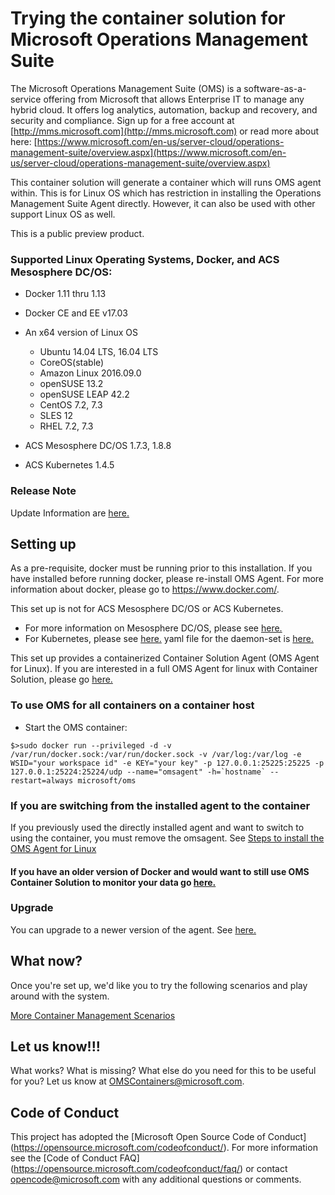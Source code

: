 # Trying the container solution for Microsoft Operations Management Suite

The Microsoft Operations Management Suite (OMS) is a software-as-a-service offering from Microsoft that allows Enterprise IT to manage any hybrid cloud. It offers log analytics, automation, backup and recovery, and security and compliance.  Sign up for a free account at [http://mms.microsoft.com](http://mms.microsoft.com) or read more about here: [https://www.microsoft.com/en-us/server-cloud/operations-management-suite/overview.aspx](https://www.microsoft.com/en-us/server-cloud/operations-management-suite/overview.aspx)

This container solution will generate a container which will runs OMS agent within. This is for Linux OS which has restriction in installing the Operations Management Suite Agent directly. However, it can also be used with other support Linux OS as well.

This is a public preview product. 

### Supported Linux Operating Systems, Docker, and ACS Mesosphere DC/OS:

- Docker 1.11 thru 1.13
- Docker CE and EE v17.03

- An x64 version of Linux OS
	- Ubuntu 14.04 LTS, 16.04 LTS
	- CoreOS(stable)
	- Amazon Linux 2016.09.0
	- openSUSE 13.2
	- openSUSE LEAP 42.2
	- CentOS 7.2, 7.3
	- SLES 12
	- RHEL 7.2, 7.3

- ACS Mesosphere DC/OS 1.7.3, 1.8.8
- ACS Kubernetes 1.4.5

### Release Note
Update Information are [here.](https://github.com/Microsoft/OMS-docker/blob/master/ReleaseNote.md)

## Setting up
As a pre-requisite, docker must be running prior to this installation. If you have installed before running docker, please re-install OMS Agent. For more information about docker, please go to https://www.docker.com/.

This set up is not for ACS Mesosphere DC/OS or ACS Kubernetes. 
- For more information on Mesosphere DC/OS, please see [here.](https://docs.microsoft.com/en-us/azure/container-service/container-service-monitoring-oms)
- For Kubernetes, please see [here.](https://docs.microsoft.com/en-us/azure/container-service/container-service-kubernetes-oms) yaml file for the daemon-set is [here.](https://github.com/Microsoft/OMS-docker/tree/master/Kubernetes)

This set up provides a containerized Container Solution Agent (OMS Agent for Linux). If you are interested in a full OMS Agent for linux with Container Solution, please go [here.](https://github.com/Microsoft/OMS-Agent-for-Linux)


### To use OMS for all containers on a container host

- Start the OMS container:
```
$>sudo docker run --privileged -d -v /var/run/docker.sock:/var/run/docker.sock -v /var/log:/var/log -e WSID="your workspace id" -e KEY="your key" -p 127.0.0.1:25225:25225 -p 127.0.0.1:25224:25224/udp --name="omsagent" -h=`hostname` --restart=always microsoft/oms
```

### If you are switching from the installed agent to the container

If you previously used the directly installed agent and want to switch to using the container, you must remove the omsagent.
See [Steps to install the OMS Agent for Linux](https://github.com/Microsoft/OMS-Agent-for-Linux/blob/master/docs/OMS-Agent-for-Linux.md)

#### If you have an older version of Docker and would want to still use OMS Container Solution to monitor your data go [here.](https://github.com/Microsoft/OMS-docker/blob/master/OlderVersionREADME.md)

### Upgrade
You can upgrade to a newer version of the agent. See [here.](https://github.com/Microsoft/OMS-docker/blob/master/Upgrade.md)

## What now?
Once you're set up, we'd like you to try the following scenarios and play around with the system.

[More Container Management Scenarios](http://github.com/Microsoft/OMS-Agent-for-Linux/blob/master/docs/Docker-Instructions.md#overview)

## Let us know!!!
What works? What is missing? What else do you need for this to be useful for you? Let us know at OMSContainers@microsoft.com.

## Code of Conduct

This project has adopted the [Microsoft Open Source Code of Conduct]
(https://opensource.microsoft.com/codeofconduct/).  For more
information see the [Code of Conduct FAQ]
(https://opensource.microsoft.com/codeofconduct/faq/) or contact
[opencode@microsoft.com](mailto:opencode@microsoft.com) with any
additional questions or comments.
